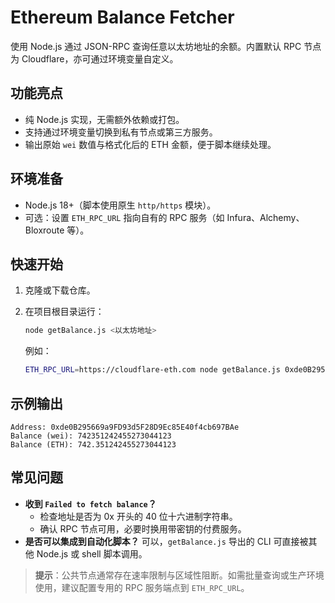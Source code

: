 # Ethereum Balance Fetcher

使用 Node.js 通过 JSON-RPC 查询任意以太坊地址的余额。内置默认 RPC 节点为 Cloudflare，亦可通过环境变量自定义。

## 功能亮点

- 纯 Node.js 实现，无需额外依赖或打包。
- 支持通过环境变量切换到私有节点或第三方服务。
- 输出原始 `wei` 数值与格式化后的 ETH 金额，便于脚本继续处理。

## 环境准备

- Node.js 18+（脚本使用原生 `http/https` 模块）。
- 可选：设置 `ETH_RPC_URL` 指向自有的 RPC 服务（如 Infura、Alchemy、Bloxroute 等）。

## 快速开始

1. 克隆或下载仓库。
2. 在项目根目录运行：

   ```bash
   node getBalance.js <以太坊地址>
   ```

   例如：

   ```bash
   ETH_RPC_URL=https://cloudflare-eth.com node getBalance.js 0xde0B295669a9FD93d5F28D9Ec85E40f4cb697BAe
   ```

## 示例输出

```
Address: 0xde0B295669a9FD93d5F28D9Ec85E40f4cb697BAe
Balance (wei): 742351242455273044123
Balance (ETH): 742.351242455273044123
```

## 常见问题

- **收到 `Failed to fetch balance`？**
  - 检查地址是否为 0x 开头的 40 位十六进制字符串。
  - 确认 RPC 节点可用，必要时换用带密钥的付费服务。
- **是否可以集成到自动化脚本？** 可以，`getBalance.js` 导出的 CLI 可直接被其他 Node.js 或 shell 脚本调用。

> **提示**：公共节点通常存在速率限制与区域性阻断。如需批量查询或生产环境使用，建议配置专用的 RPC 服务端点到 `ETH_RPC_URL`。
